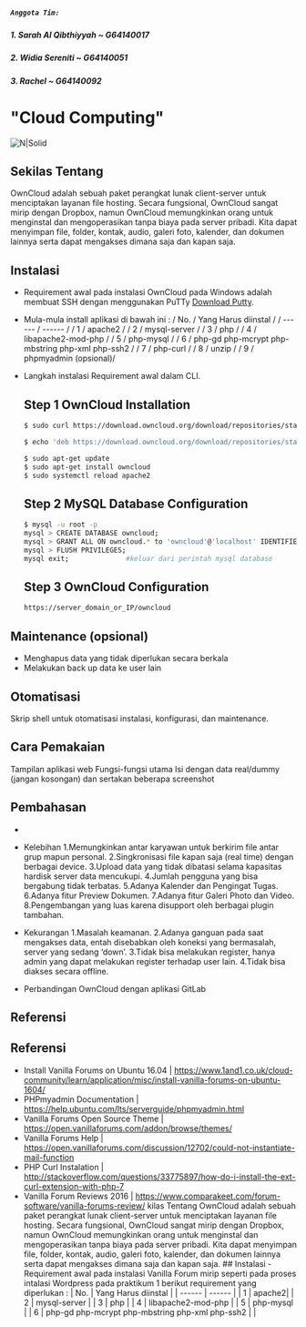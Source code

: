 ##### ```Anggota Tim:```
##### 1. Sarah Al Qibthiyyah ~ G64140017
##### 2. Widia Sereniti ~ G64140051
##### 3. Rachel ~ G64140092
 
# "Cloud Computing"
![N|Solid](https://3.bp.blogspot.com/-MNau1n1R45Q/V9BA_xR1L5I/AAAAAAAABqA/23Whp_hR3u09g8O-qbPmUkSu5mO-do1LQCLcB/s1600/clou8d.png)
 
## Sekilas Tentang
OwnCloud adalah sebuah paket perangkat lunak client-server untuk menciptakan layanan file hosting. Secara fungsional, OwnCloud sangat mirip dengan Dropbox, namun OwnCloud memungkinkan orang untuk menginstal dan mengoperasikan tanpa biaya pada server pribadi.  Kita dapat menyimpan file, folder, kontak, audio, galeri foto, kalender, dan dokumen lainnya serta dapat mengakses dimana saja dan kapan saja.
 
## Instalasi
- Requirement awal pada instalasi OwnCloud pada Windows adalah membuat SSH dengan menggunakan PuTTy [Download Putty](http://www.chiark.greenend.org.uk/~sgtatham/putty/latest.html).
- Mula-mula install aplikasi di bawah ini :
    / No. / Yang Harus diinstal /
    / ------ / ------ /
    / 1 / apache2 /
    / 2 / mysql-server /
    / 3 / php /
    / 4 / libapache2-mod-php /
    / 5 / php-mysql /
    / 6 / php-gd php-mcrypt php-mbstring php-xml php-ssh2 /
    / 7 / php-curl /
    / 8 / unzip /
    / 9 / phpmyadmin (opsional)/
   
- Langkah instalasi Requirement awal dalam CLI.
     ## Step 1 OwnCloud Installation
    ```sh
    $ sudo curl https://download.owncloud.org/download/repositories/stable/Ubuntu_16.04/Release.key | sudo apt-key add –
    ```
    ```sh
    $ echo 'deb https://download.owncloud.org/download/repositories/stable/Ubuntu_16.04/ /' | sudo tee /etc/apt/sources.list.d/owncloud.list
     ```
     ```sh
    $ sudo apt-get update
    $ sudo apt-get install owncloud
    $ sudo systemctl reload apache2
    ```
    ## Step 2 MySQL Database Configuration
    ```sh
    $ mysql -u root -p
    mysql > CREATE DATABASE owncloud;
    mysql > GRANT ALL ON owncloud.* to 'owncloud'@'localhost' IDENTIFIED BY 'set_database_password';
    mysql > FLUSH PRIVILEGES;
    mysql exit;              #keluar dari perintah mysql database
    ```
   
    ## Step 3 OwnCloud Configuration
    ```sh
    https://server_domain_or_IP/owncloud
    ```
## Maintenance (opsional)
- Menghapus data yang tidak diperlukan secara berkala
- Melakukan back up data ke user lain

## Otomatisasi
Skrip shell untuk otomatisasi instalasi, konfigurasi, dan maintenance.

## Cara Pemakaian

Tampilan aplikasi web
Fungsi-fungsi utama
Isi dengan data real/dummy (jangan kosongan) dan sertakan beberapa screenshot
## Pembahasan
- 
- Kelebihan
1.Memungkinkan antar karyawan untuk berkirim file antar grup mapun personal.
2.Singkronisasi file kapan saja (real time) dengan berbagai device.
3.Upload data yang tidak dibatasi selama kapasitas hardisk server data mencukupi.
4.Jumlah pengguna yang bisa bergabung tidak terbatas.
5.Adanya Kalender dan Pengingat Tugas.
6.Adanya fitur Preview Dokumen.
7.Adanya fitur Galeri Photo dan Video.
8.Pengembangan yang luas karena disupport oleh berbagai plugin tambahan.

- Kekurangan
1.Masalah keamanan.
2.Adanya ganguan pada saat mengakses data, entah disebabkan oleh koneksi yang bermasalah, server yang sedang ‘down’.
3.Tidak bisa melakukan register, hanya admin yang dapat melakukan register terhadap user lain.
4.Tidak bisa diakses secara offline.

- Perbandingan OwnCloud dengan aplikasi GitLab
## Referensi

## Referensi
- Install Vanilla Forums on Ubuntu 16.04 | https://www.1and1.co.uk/cloud-community/learn/application/misc/install-vanilla-forums-on-ubuntu-1604/
- PHPmyadmin Documentation | https://help.ubuntu.com/lts/serverguide/phpmyadmin.html
- Vanilla Forums Open Source Theme | https://open.vanillaforums.com/addon/browse/themes/
- Vanilla Forums Help | https://open.vanillaforums.com/discussion/12702/could-not-instantiate-mail-function
- PHP Curl Instalation | http://stackoverflow.com/questions/33775897/how-do-i-install-the-ext-curl-extension-with-php-7
- Vanilla Forum Reviews 2016 | https://www.comparakeet.com/forum-software/vanilla-forums-review/
kilas Tentang OwnCloud adalah sebuah paket perangkat lunak client-server untuk menciptakan layanan file hosting. Secara fungsional, OwnCloud sangat mirip dengan Dropbox, namun OwnCloud memungkinkan orang untuk menginstal dan mengoperasikan tanpa biaya pada server pribadi. Kita dapat menyimpan file, folder, kontak, audio, galeri foto, kalender, dan dokumen lainnya serta dapat mengakses dimana saja dan kapan saja. ## Instalasi - Requirement awal pada instalasi Vanilla Forum mirip seperti pada proses intalasi Wordpress pada praktikum 1 berikut requirement yang diperlukan : | No. | Yang Harus diinstal | | ------ | ------ | | 1 | apache2| | 2 | mysql-server | | 3 | php | | 4 | libapache2-mod-php | | 5 | php-mysql | | 6 | php-gd php-mcrypt php-mbstring php-xml php-ssh2 | |
